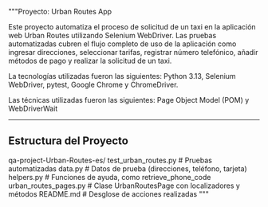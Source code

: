 """Proyecto: Urban Routes App 

Este proyecto automatiza el proceso de solicitud de un taxi en la aplicación web Urban Routes utilizando Selenium WebDriver.
Las pruebas automatizadas cubren el flujo completo de uso de la aplicación como ingresar direcciones, seleccionar tarifas, 
registrar número telefónico, añadir métodos de pago y realizar la solicitud de un taxi.

La tecnologías utilizadas fueron las siguientes: Python 3.13, Selenium WebDriver, 
pytest, Google Chrome y ChromeDriver.

Las técnicas utilizadas fueron las siguientes: Page Object Model (POM) y  WebDriverWait

---

## Estructura del Proyecto
qa-project-Urban-Routes-es/ 
test_urban_routes.py # Pruebas automatizadas
data.py # Datos de prueba (direcciones, teléfono, tarjeta)
helpers.py      # Funciones de ayuda, como retrieve_phone_code
urban_routes_pages.py        # Clase UrbanRoutesPage con localizadores y métodos
README.md # Desglose de acciones realizadas
"""
